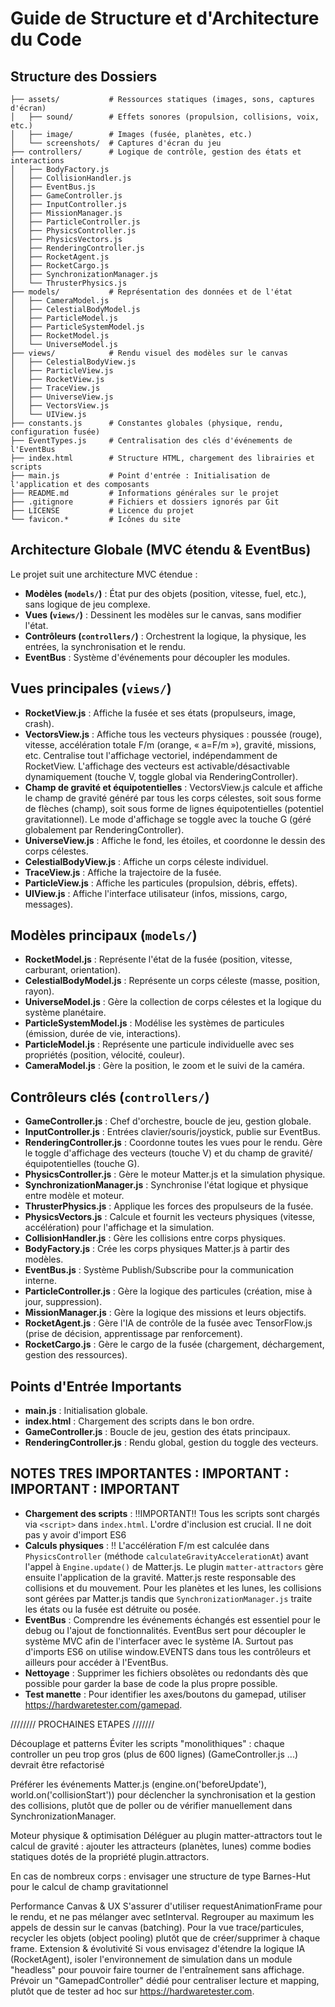 # Guide de Structure et d'Architecture du Code

## Structure des Dossiers

```
├── assets/           # Ressources statiques (images, sons, captures d'écran)
│   ├── sound/        # Effets sonores (propulsion, collisions, voix, etc.)
│   ├── image/        # Images (fusée, planètes, etc.)
│   └── screenshots/  # Captures d'écran du jeu
├── controllers/      # Logique de contrôle, gestion des états et interactions
│   ├── BodyFactory.js
│   ├── CollisionHandler.js
│   ├── EventBus.js
│   ├── GameController.js
│   ├── InputController.js
│   ├── MissionManager.js
│   ├── ParticleController.js
│   ├── PhysicsController.js
│   ├── PhysicsVectors.js
│   ├── RenderingController.js
│   ├── RocketAgent.js
│   ├── RocketCargo.js
│   ├── SynchronizationManager.js
│   └── ThrusterPhysics.js
├── models/           # Représentation des données et de l'état
│   ├── CameraModel.js
│   ├── CelestialBodyModel.js
│   ├── ParticleModel.js
│   ├── ParticleSystemModel.js
│   ├── RocketModel.js
│   └── UniverseModel.js
├── views/            # Rendu visuel des modèles sur le canvas
│   ├── CelestialBodyView.js
│   ├── ParticleView.js
│   ├── RocketView.js
│   ├── TraceView.js
│   ├── UniverseView.js
│   ├── VectorsView.js
│   └── UIView.js
├── constants.js      # Constantes globales (physique, rendu, configuration fusée)
├── EventTypes.js     # Centralisation des clés d'événements de l'EventBus
├── index.html        # Structure HTML, chargement des librairies et scripts
├── main.js           # Point d'entrée : Initialisation de l'application et des composants
├── README.md         # Informations générales sur le projet
├── .gitignore        # Fichiers et dossiers ignorés par Git
├── LICENSE           # Licence du projet
└── favicon.*         # Icônes du site
```

## Architecture Globale (MVC étendu & EventBus)

Le projet suit une architecture MVC étendue :
- **Modèles (`models/`)** : État pur des objets (position, vitesse, fuel, etc.), sans logique de jeu complexe.
- **Vues (`views/`)** : Dessinent les modèles sur le canvas, sans modifier l'état.
- **Contrôleurs (`controllers/`)** : Orchestrent la logique, la physique, les entrées, la synchronisation et le rendu.
- **EventBus** : Système d'événements pour découpler les modules.

## Vues principales (`views/`)
- **RocketView.js** : Affiche la fusée et ses états (propulseurs, image, crash).
- **VectorsView.js** : Affiche tous les vecteurs physiques : poussée (rouge), vitesse, accélération totale F/m (orange, « a=F/m »), gravité, missions, etc. Centralise tout l'affichage vectoriel, indépendamment de RocketView. L'affichage des vecteurs est activable/désactivable dynamiquement (touche V, toggle global via RenderingController).
- **Champ de gravité et équipotentielles** : VectorsView.js calcule et affiche le champ de gravité généré par tous les corps célestes, soit sous forme de flèches (champ), soit sous forme de lignes équipotentielles (potentiel gravitationnel). Le mode d'affichage se toggle avec la touche G (géré globalement par RenderingController).
- **UniverseView.js** : Affiche le fond, les étoiles, et coordonne le dessin des corps célestes.
- **CelestialBodyView.js** : Affiche un corps céleste individuel.
- **TraceView.js** : Affiche la trajectoire de la fusée.
- **ParticleView.js** : Affiche les particules (propulsion, débris, effets).
- **UIView.js** : Affiche l'interface utilisateur (infos, missions, cargo, messages).

## Modèles principaux (`models/`)
- **RocketModel.js** : Représente l'état de la fusée (position, vitesse, carburant, orientation).
- **CelestialBodyModel.js** : Représente un corps céleste (masse, position, rayon).
- **UniverseModel.js** : Gère la collection de corps célestes et la logique du système planétaire.
- **ParticleSystemModel.js** : Modélise les systèmes de particules (émission, durée de vie, interactions).
- **ParticleModel.js** : Représente une particule individuelle avec ses propriétés (position, vélocité, couleur).
- **CameraModel.js** : Gère la position, le zoom et le suivi de la caméra.

## Contrôleurs clés (`controllers/`)
- **GameController.js** : Chef d'orchestre, boucle de jeu, gestion globale.
- **InputController.js** : Entrées clavier/souris/joystick, publie sur EventBus.
- **RenderingController.js** : Coordonne toutes les vues pour le rendu. Gère le toggle d'affichage des vecteurs (touche V) et du champ de gravité/équipotentielles (touche G).
- **PhysicsController.js** : Gère le moteur Matter.js et la simulation physique.
- **SynchronizationManager.js** : Synchronise l'état logique et physique entre modèle et moteur.
- **ThrusterPhysics.js** : Applique les forces des propulseurs de la fusée.
- **PhysicsVectors.js** : Calcule et fournit les vecteurs physiques (vitesse, accélération) pour l'affichage et la simulation.
- **CollisionHandler.js** : Gère les collisions entre corps physiques.
- **BodyFactory.js** : Crée les corps physiques Matter.js à partir des modèles.
- **EventBus.js** : Système Publish/Subscribe pour la communication interne.
- **ParticleController.js** : Gère la logique des particules (création, mise à jour, suppression).
- **MissionManager.js** : Gère la logique des missions et leurs objectifs.
- **RocketAgent.js** : Gère l'IA de contrôle de la fusée avec TensorFlow.js (prise de décision, apprentissage par renforcement).
- **RocketCargo.js** : Gère le cargo de la fusée (chargement, déchargement, gestion des ressources).

## Points d'Entrée Importants
- **main.js** : Initialisation globale.
- **index.html** : Chargement des scripts dans le bon ordre.
- **GameController.js** : Boucle de jeu, gestion des états principaux.
- **RenderingController.js** : Rendu global, gestion du toggle des vecteurs.

## NOTES TRES IMPORTANTES : IMPORTANT : IMPORTANT : IMPORTANT
- **Chargement des scripts** : !!IMPORTANT!! Tous les scripts sont chargés via `<script>` dans `index.html`. L'ordre d'inclusion est crucial. Il ne doit pas y avoir d'import ES6
- **Calculs physiques** : !! L'accélération F/m est calculée dans `PhysicsController` (méthode `calculateGravityAccelerationAt`) avant l'appel à `Engine.update()` de Matter.js. Le plugin `matter-attractors` gère ensuite l'application de la gravité. Matter.js reste responsable des collisions et du mouvement. Pour les planètes et les lunes, les collisions sont gérées par Matter.js tandis que `SynchronizationManager.js` traite les états ou la fusée est détruite ou posée.
- **EventBus** : Comprendre les événements échangés est essentiel pour le debug ou l'ajout de fonctionnalités. EventBus sert pour découpler le système MVC afin de l'interfacer avec le système IA. Surtout pas d'imports ES6 on utilise window.EVENTS dans tous les contrôleurs et ailleurs pour accéder à l'EventBus.
- **Nettoyage** : Supprimer les fichiers obsolètes ou redondants dès que possible pour garder la base de code la plus propre possible.
- **Test manette** : Pour identifier les axes/boutons du gamepad, utiliser https://hardwaretester.com/gamepad.




////////  PROCHAINES ETAPES ///////

Découplage et patterns
Éviter les scripts "monolithiques" : chaque controller un peu trop gros (plus de 600 lignes) (GameController.js ...) devrait être refactorisé

Préférer les événements Matter.js (engine.on('beforeUpdate'), world.on('collisionStart')) pour déclencher la synchronisation et la gestion des collisions, plutôt que de poller ou de vérifier manuellement dans SynchronizationManager.

Moteur physique & optimisation
Déléguer au plugin matter-attractors tout le calcul de gravité : ajouter les attracteurs (planètes, lunes) comme bodies statiques dotés de la propriété plugin.attractors.

En cas de nombreux corps : envisager une structure de type Barnes-Hut pour le calcul de champ gravitationnel

Performance Canvas & UX
S'assurer d'utiliser requestAnimationFrame pour le rendu, et ne pas mélanger avec setInterval.
Regrouper au maximum les appels de dessin sur le canvas (batching).
Pour la vue trace/particules, recycler les objets (object pooling) plutôt que de créer/supprimer à chaque frame.
Extension & évolutivité
Si vous envisagez d'étendre la logique IA (RocketAgent), isoler l'environnement de simulation dans un module "headless" pour pouvoir faire tourner de l'entraînement sans affichage.
Prévoir un "GamepadController" dédié pour centraliser lecture et mapping, plutôt que de tester ad hoc sur https://hardwaretester.com.


